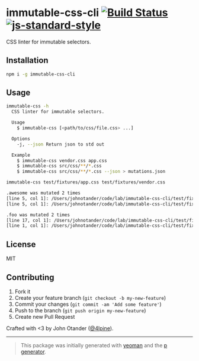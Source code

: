 # immutable-css-cli [![Build Status](https://secure.travis-ci.org/johnotander/immutable-css-cli.png?branch=master)](https://travis-ci.org/johnotander/immutable-css-cli) [![js-standard-style](https://img.shields.io/badge/code%20style-standard-brightgreen.svg?style=flat)](https://github.com/feross/standard)

CSS linter for immutable selectors.

## Installation

```bash
npm i -g immutable-css-cli
```

## Usage

```sh
immutable-css -h
  CSS linter for immutable selectors.

  Usage
    $ immutable-css [<path/to/css/file.css> ...]

  Options
    -j, --json Return json to std out

  Example
    $ immutable-css vendor.css app.css
    $ immutable-css src/css/**/*.css
    $ immutable-css src/css/**/*.css --json > mutations.json
```

```sh
immutable-css test/fixtures/app.css test/fixtures/vendor.css

.awesome was mutated 2 times
[line 5, col 1]: /Users/johnotander/code/lab/immutable-css-cli/test/fixtures/app.css
[line 5, col 1]: /Users/johnotander/code/lab/immutable-css-cli/test/fixtures/vendor.css

.foo was mutated 2 times
[line 17, col 1]: /Users/johnotander/code/lab/immutable-css-cli/test/fixtures/app.css
[line 1, col 1]: /Users/johnotander/code/lab/immutable-css-cli/test/fixtures/vendor.css
```

## License

MIT

## Contributing

1. Fork it
2. Create your feature branch (`git checkout -b my-new-feature`)
3. Commit your changes (`git commit -am 'Add some feature'`)
4. Push to the branch (`git push origin my-new-feature`)
5. Create new Pull Request

Crafted with <3 by John Otander ([@4lpine](https://twitter.com/4lpine)).

***

> This package was initially generated with [yeoman](http://yeoman.io) and the [p generator](https://github.com/johnotander/generator-p.git).
